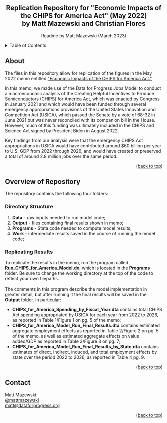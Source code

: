 <!-- Improved compatibility of back to top link: See: https://github.com/othneildrew/Best-README-Template/pull/73 -->
<a name="readme-top"></a>
<!--
*** Thanks for checking out the Best-README-Template. If you have a suggestion
*** that would make this better, please fork the repo and create a pull request
*** or simply open an issue with the tag "enhancement".
*** Don't forget to give the project a star!
*** Thanks again! Now go create something AMAZING! :D
-->



<!-- PROJECT SHIELDS -->
<!--
*** I'm using markdown "reference style" links for readability.
*** Reference links are enclosed in brackets [ ] instead of parentheses ( ).
*** See the bottom of this document for the declaration of the reference variables
*** for contributors-url, forks-url, etc. This is an optional, concise syntax you may use.
*** https://www.markdownguide.org/basic-syntax/#reference-style-links
-->

<h2 align="center">Replication Repository for "Economic Impacts of the CHIPS for America Act" (May 2022) <br /> by Matt Mazewski and Christian Flores</h2>
  <p align="center">
    Readme by Matt Mazewski (March 2023)
    <br />
  </p>
</div>



<!-- TABLE OF CONTENTS -->
<details>
  <summary>Table of Contents</summary>
  <ol>
    <li>
      <a href="#about-the-project">About</a>
    </li>
    <li>
      <a href="#overview-of-repository">Overview of Repository</a>
      <ul>
        <li><a href="#directory-structure">Directory Structure</a></li>
        <li><a href="#replicating-results">Replicating Results</a></li>
      </ul>
    </li>
    <li><a href="#contact">Contact</a></li>
  </ol>
</details>



<!-- ABOUT -->
## About

The files in this repository allow for replication of the figures in the May 2022 memo entitled ["Economic Impacts of the CHIPS for America Act."](https://www.filesforprogress.org/memos/USICA_Semiconductors.pdf) 

In this memo, we made use of the Data for Progress Jobs Model to conduct a macroeconomic analysis of the Creating Helpful Incentives to Produce Semiconductors (CHIPS) for America Act, which was enacted by Congress in January 2021 and which would have been funded through several emergency appropriations provisions of the United States Innovation and Competition Act (USICA), which passed the Senate by a vote of 68-32 in June 2021 but was never reconciled with its companion bill in the House. However, much of this funding was ultimately included in the CHIPS and Science Act signed by President Biden in August 2022.

Key findings from our analysis were that the emergency CHIPS Act appropriations in USICA would have contributed around $60 billion per year to U.S. GDP from 2022 through 2026, and would have created or preserved a total of around 2.8 million jobs over the same period.

<p align="right">(<a href="#readme-top">back to top</a>)</p>


<!-- Overview of Repository -->
## Overview of Repository

The repository contains the following four folders:

### Directory Structure

1. **Data** - raw inputs needed to run model code;
2. **Output** - files containing final results shown in memo;
3. **Programs** - Stata code needed to compute model results; 
4. **Work** - intermediate results saved in the course of running the model code;


### Replicating Results

To replicate the results in the memo, run the program called **Run_CHIPS_for_America_Model.do**, which is located in the **Programs** folder. Be sure to change the working directory at the top of the code to reflect your own filepaths.
<br /> <br />
The comments in this program describe the model implementation in greater detail, but after running it the final results will be saved in the **Output** folder. In particular:

- **CHIPS_for_America_Spending_by_Fiscal_Year.dta** contains total CHIPS Act spending appropriated by USICA for each year from 2022 to 2026, as reported in Table 1/Figure 1 on pg. 5 of the memo;
- **CHIPS_for_America_Model_Run_Final_Results.dta** contains estimated aggregate employment effects as reported in Table 2/Figure 2 on pg. 5 of the memo, as well as estimated aggregate effects on value added/GDP as reported in Table 3/Figure 3 on pg. 7;
- **CHIPS_for_America_Model_Run_Final_Results_by_State.dta** contains estimates of direct, indirect, induced, and total employment effects by state over the period 2022 to 2026, as reported in Table 4 pg. 9. 

<p align="right">(<a href="#readme-top">back to top</a>)</p>


<!-- CONTACT -->
## Contact

Matt Mazewski 
<br />
[@mattmazewski](https://twitter.com/twitter_handle)
<br />
matt@dataforprogress.org

<p align="right">(<a href="#readme-top">back to top</a>)</p>


<!-- MARKDOWN LINKS & IMAGES -->
<!-- https://www.markdownguide.org/basic-syntax/#reference-style-links -->
[contributors-shield]: https://img.shields.io/github/contributors/github_username/repo_name.svg?style=for-the-badge
[contributors-url]: https://github.com/github_username/repo_name/graphs/contributors
[forks-shield]: https://img.shields.io/github/forks/github_username/repo_name.svg?style=for-the-badge
[forks-url]: https://github.com/github_username/repo_name/network/members
[stars-shield]: https://img.shields.io/github/stars/github_username/repo_name.svg?style=for-the-badge
[stars-url]: https://github.com/github_username/repo_name/stargazers
[issues-shield]: https://img.shields.io/github/issues/github_username/repo_name.svg?style=for-the-badge
[issues-url]: https://github.com/github_username/repo_name/issues
[license-shield]: https://img.shields.io/github/license/github_username/repo_name.svg?style=for-the-badge
[license-url]: https://github.com/github_username/repo_name/blob/master/LICENSE.txt
[linkedin-shield]: https://img.shields.io/badge/-LinkedIn-black.svg?style=for-the-badge&logo=linkedin&colorB=555
[linkedin-url]: https://linkedin.com/in/linkedin_username
[product-screenshot]: images/screenshot.png
[Next.js]: https://img.shields.io/badge/next.js-000000?style=for-the-badge&logo=nextdotjs&logoColor=white
[Next-url]: https://nextjs.org/
[React.js]: https://img.shields.io/badge/React-20232A?style=for-the-badge&logo=react&logoColor=61DAFB
[React-url]: https://reactjs.org/
[Vue.js]: https://img.shields.io/badge/Vue.js-35495E?style=for-the-badge&logo=vuedotjs&logoColor=4FC08D
[Vue-url]: https://vuejs.org/
[Angular.io]: https://img.shields.io/badge/Angular-DD0031?style=for-the-badge&logo=angular&logoColor=white
[Angular-url]: https://angular.io/
[Svelte.dev]: https://img.shields.io/badge/Svelte-4A4A55?style=for-the-badge&logo=svelte&logoColor=FF3E00
[Svelte-url]: https://svelte.dev/
[Laravel.com]: https://img.shields.io/badge/Laravel-FF2D20?style=for-the-badge&logo=laravel&logoColor=white
[Laravel-url]: https://laravel.com
[Bootstrap.com]: https://img.shields.io/badge/Bootstrap-563D7C?style=for-the-badge&logo=bootstrap&logoColor=white
[Bootstrap-url]: https://getbootstrap.com
[JQuery.com]: https://img.shields.io/badge/jQuery-0769AD?style=for-the-badge&logo=jquery&logoColor=white
[JQuery-url]: https://jquery.com 
